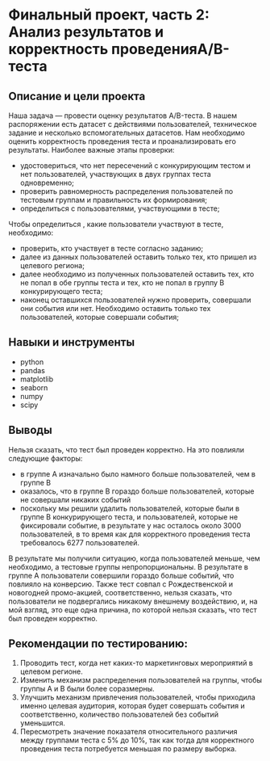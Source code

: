 # Финальный проект, часть 2: Анализ результатов и корректность проведенияA/B-теста
## Описание и цели проекта
Наша задача — провести оценку результатов A/B-теста. В нашем распоряжении есть датасет с действиями пользователей, техническое задание и несколько вспомогательных датасетов.
Нам необходимо оценить корректность проведения теста и проанализировать его результаты.
Наиболее важные этапы проверки:
- удостовериться, что нет пересечений с конкурирующим тестом и нет пользователей, участвующих в двух группах теста одновременно;
- проверить равномерность распределения пользователей по тестовым группам и правильность их формирования;
- определиться с пользователями, участвующими в тесте;

Чтобы определиться , какие пользователи участвуют в тесте, необходимо:
- проверить, кто участвует в тесте согласно заданию;
- далее из данных пользователей оставить только тех, кто пришел из целевого региона;
- далее необходимо из полученных пользователей оставить тех, кто не попал в обе группы теста и тех, кто не попал в группу В конкурирующего теста;
- наконец оставшихся пользователей нужно проверить, совершали они события или нет. Необходимо оставить только тех пользователей, которые совершали события;
## Навыки и инструменты
- python
- pandas
- matplotlib
- seaborn
- numpy
- scipy
## Выводы
Нельзя сказать, что тест был проведен корректно. На это повлияли следующие факторы:
- в группе A изначально было намного больше пользователей, чем в группе B
- оказалось, что в группе B гораздо больше пользователей, которые не совершали никаких событий
- поскольку мы решили удалить пользователей, которые были в группе B конкурирующего теста, и пользователей, которые не фиксировали событие, в результате у нас осталось около 3000 пользователей, в то время как для корректного проведения теста требовалось 6277 пользователей.

В результате мы получили ситуацию, когда пользователей меньше, чем необходимо, а тестовые группы непропорциональны. В результате в группе А пользователи совершили гораздо больше событий, что повлияло на конверсию.
Также тест совпал с Рождественской и новогодней промо-акцией, соответственно, нельзя сказать, что пользователи не подвергались никакому внешнему воздействию, и, на мой взгляд, это еще одна причина, по которой нельзя сказать, что тест был проведен корректно.
## Рекомендации по тестированию:
1. Проводить тест, когда нет каких-то маркетинговых мероприятий в целевом регионе.
2. Изменить механизм распределения пользователей на группы, чтобы группы А и В были более соразмерны.
3. Улучшить механизм привлечения пользователей, чтобы приходила именно целевая аудитория, которая будет совершать события и соответственно, количество пользователей без событий уменьшится.
4. Пересмотреть значение показателя относительного различия между группами теста с 5% до 10%, так как тогда для корректного проведения теста потребуется меньшая по размеру выборка.
